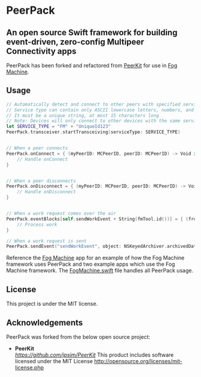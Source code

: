 # PeerPack

## An open source Swift framework for building event-driven, zero-config Multipeer Connectivity apps

PeerPack has been forked and refactored from [PeerKit](https://github.com/jpsim/PeerKit) for use in [Fog Machine](https://github.com/ngageoint/fog-machine).

## Usage

```swift
// Automatically detect and connect to other peers with specified service type
// Service type can contain only ASCII lowercase letters, numbers, and hyphens.
// It must be a unique string, at most 15 characters long
// Note: Devices will only connect to other devices with the same service type value.
let SERVICE_TYPE = "FM" + "UniqueId123"
PeerPack.transceiver.startTransceiving(serviceType: SERVICE_TYPE)


// When a peer connects
PeerPack.onConnect = { (myPeerID: MCPeerID, peerID: MCPeerID) -> Void in
    // Handle onConnect
}


// When a peer disconnects
PeerPack.onDisconnect = { (myPeerID: MCPeerID, peerID: MCPeerID) -> Void in
    // Handle onDisconnect
}


// When a work request comes over the air
PeerPack.eventBlocks[self.sendWorkEvent + String(fmTool.id())] = { (fromPeerID: MCPeerID, object: AnyObject?) -> Void in
    // Process work
}

// When a work request is sent
PeerPack.sendEvent("sendWorkEvent", object: NSKeyedArchiver.archivedDataWithRootObject(data), toPeers: [mcPeerID])
```

Reference the [Fog Machine](https://github.com/ngageoint/fog-machine) app for an example of how the Fog Machine framework uses PeerPack and two example apps which use the Fog Machine framework. The [FogMachine.swift](https://github.com/ngageoint/fog-machine/blob/master/FogMachine/FogMachine/FogMachine.swift) file handles all PeerPack usage.

## License

This project is under the MIT license.

## Acknowledgements

PeerPack was forked from the below open source project:
- **PeerKit**  
*https://github.com/jpsim/PeerKit*
This product includes software licensed under the MIT License http://opensource.org/licenses/mit-license.php